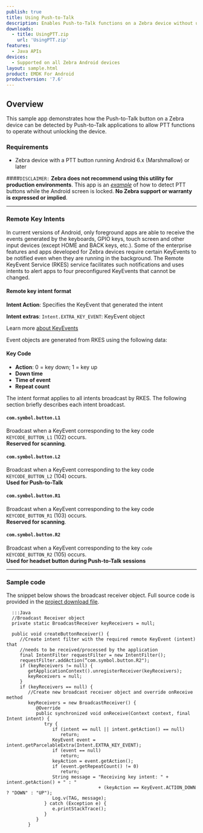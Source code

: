 ```yaml
---
publish: true
title: Using Push-to-Talk
description: Enables Push-to-Talk functions on a Zebra device without unlocking it  
downloads:
  - title: UsingPTT.zip
    url: 'UsingPTT.zip'
features:
  - Java APIs
devices:
  - Supported on all Zebra Android devices
layout: sample.html
product: EMDK For Android
productversion: '7.6'
---
```


## Overview
This sample app demonstrates how the Push-to-Talk button on a Zebra device can be detected by Push-to-Talk applications to allow PTT functions to operate without unlocking the device. 

### Requirements
* Zebra device with a PTT button running Android 6.x (Marshmallow) or later

####`DISCLAIMER:`
**Zebra does not recommend using this utility for production environments**. This app is an *<u>example</u>* of how to detect PTT buttons while the Android screen is locked. **No Zebra support or warranty is expressed or implied**.  

-----

### Remote Key Intents
In current versions of Android, only foreground apps are able to receive the events generated by the keyboards, GPIO keys, touch screen and other input devices (except HOME and BACK keys, etc.). Some of the enterprise features and apps developed for Zebra devices require certain KeyEvents to be notified even when they are running in the background. The Remote KeyEvent Service (RKES) service  facilitates such notifications and uses intents to alert apps to four preconfigured KeyEvents that cannot be changed.

#### Remote key intent format

**Intent Action**: Specifies the KeyEvent that generated the intent

**Intent extras**:
`Intent.EXTRA_KEY_EVENT`: KeyEvent object 

Learn more [about KeyEvents](https://developer.android.com/reference/android/view/KeyEvent)

Event objects are generated from RKES using the following data:

#### Key Code

* **Action**: 0 = key down; 1 = key up
* **Down time**
* **Time of event**
* **Repeat count**

The intent format applies to all intents broadcast by RKES. The following section briefly describes each intent broadcast. 

#### `com.symbol.button.L1`
Broadcast when a KeyEvent corresponding to the key code `KEYCODE_BUTTON_L1` (102) occurs.<br> 
**Reserved for scanning**.
<br>
#### `com.symbol.button.L2`
Broadcast when a KeyEvent corresponding to the key code `KEYCODE_BUTTON_L2` (104) occurs.<br>
**Used for Push-to-Talk**
<br>
#### `com.symbol.button.R1`
Broadcast when a KeyEvent corresponding to the key code `KEYCODE_BUTTON_R1` (103) occurs. <br> **Reserved for scanning**.
<br>
#### `com.symbol.button.R2`
Broadcast when a KeyEvent corresponding to the key `code KEYCODE_BUTTON_R2` (105) occurs.<br> 
**Used for headset button during Push-to-Talk sessions**
<br>

-----

### Sample code
The snippet below shows the broadcast receiver object. Full source code is provided in the [project download file](../usingptt). 

      :::Java
      //Broadcast Receiver object
      private static BroadcastReceiver keyReceivers = null;

      public void createButtonReceiver() {
         //Create intent filter with the required remote KeyEvent (intent) that
         //needs to be received/processed by the application
         final IntentFilter requestFilter = new IntentFilter();
         requestFilter.addAction(“com.symbol.button.R2");
         if (keyReceivers != null) {
            getApplicationContext().unregisterReceiver(keyReceivers);
            keyReceivers = null;
         }
         if (keyReceivers == null) {
            //Create new broadcast receiver object and override onReceive method
            keyReceivers = new BroadcastReceiver() {
               @Override
               public synchronized void onReceive(Context context, final Intent intent) {
                  try {
                     if (intent == null || intent.getAction() == null)
                        return;
                     KeyEvent event = intent.getParcelableExtra(Intent.EXTRA_KEY_EVENT);
                     if (event == null)
                        return;
                     keyAction = event.getAction();
                     if (event.getRepeatCount() != 0)
                        return;
                     String message = "Receiving key intent: " + intent.getAction() + " : "
                                      + (keyAction == KeyEvent.ACTION_DOWN ? "DOWN" : "UP");
                     Log.v(TAG, message);
                  } catch (Exception e) {
                     e.printStackTrace();
                  }
               }
            }
